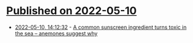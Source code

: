 # [Published on 2022-05-10](index.md)

* [2022-05-10, 14:12:32](https://news.ycombinator.com/item?id=31327353) - [A common sunscreen ingredient turns toxic in the sea – anemones suggest why](https://www.nature.com/articles/d41586-022-01271-4)
